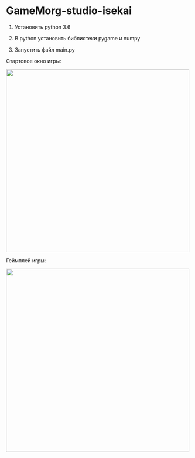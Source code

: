 # GameMorg-studio-isekai

1) Установить python 3.6

2) В python установить библиотеки pygame и numpy 

3) Запустить файл main.py


Стартовое окно игры:

<img src="https://github.com/GameMorg/GameMorg-studio-isekai/assets/58044126/dd5180df-f60e-4d9f-a9cb-6459fe5c9c07" width="500">

Геймплей игры: 

<img src="https://github.com/GameMorg/GameMorg-studio-isekai/assets/58044126/f3af9519-5774-4e51-bdef-57bcdaebc220" width="500">

